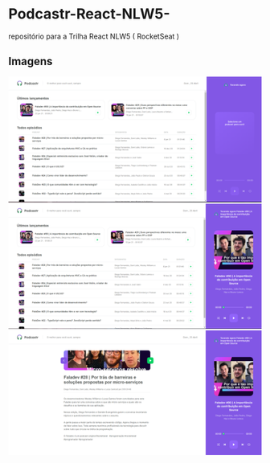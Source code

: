 # Podcastr-React-NLW5-

 
repositório para a Trilha React NLW5 ( RocketSeat ) 



## Imagens
![Screenshot_1](/imagens/home.PNG "Screenshot_1")![Screenshot_2](/imagens/Tocando.PNG "Screenshot_2")![Screenshot_3](/imagens/podCastrDetails.PNG "Screenshot_3")
